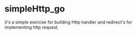 # simpleHttp_go
it's a simple exercise for building Http handler and redirect's for implementing http request.
